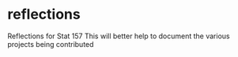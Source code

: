 reflections
===========

Reflections for Stat 157
This will better help to document the various projects being contributed

